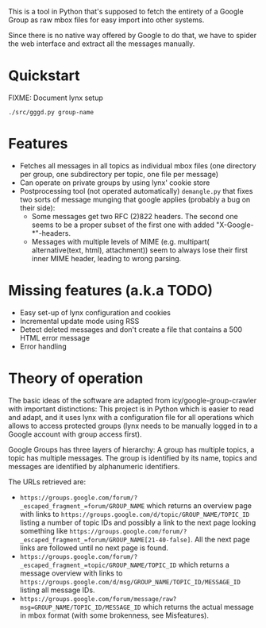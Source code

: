 This is a tool in Python that's supposed to fetch the entirety of a Google Group as raw mbox files for easy import into other systems.

Since there is no native way offered by Google to do that, we have to spider the web interface and extract all the messages manually.

# Quickstart

FIXME: Document lynx setup

````
./src/gggd.py group-name
````

# Features

* Fetches all messages in all topics as individual mbox files (one directory per group, one subdirectory per topic, one file per message)
* Can operate on private groups by using lynx' cookie store
* Postprocessing tool (not operated automatically) `demangle.py` that fixes two sorts of message munging that google applies (probably a bug on their side): 
  * Some messages get two RFC (2)822 headers. The second one seems to be a proper subset of the first one with added "X-Google-\*"-headers.
  * Messages with multiple levels of MIME (e.g. multipart( alternative(text, html), attachment)) seem to always lose their first inner MIME header, leading to wrong parsing.

# Missing features (a.k.a TODO)

* Easy set-up of lynx configuration and cookies
* Incremental update mode using RSS
* Detect deleted messages and don't create a file that contains a 500 HTML error message
* Error handling

# Theory of operation
The basic ideas of the software are adapted from icy/google-group-crawler with important distinctions: This project is in Python which is easier to read and adapt, and it uses lynx with a configuration file for all operations which allows to access protected groups (lynx needs to be manually logged in to a Google account with group access first).

Google Groups has three layers of hierarchy: A group has multiple topics, a topic has multiple messages. The group is identified by its name, topics and messages are identified by alphanumeric identifiers.

The URLs retrieved are:
* `https://groups.google.com/forum/?_escaped_fragment_=forum/GROUP_NAME` which returns an overview page with links to `https://groups.google.com/d/topic/GROUP_NAME/TOPIC_ID` listing a number of topic IDs and possibly a link to the next page looking something like `https://groups.google.com/forum/?_escaped_fragment_=forum/GROUP_NAME[21-40-false]`. All the next page links are followed until no next page is found.
* `https://groups.google.com/forum/?_escaped_fragment_=topic/GROUP_NAME/TOPIC_ID` which returns a message overview with links to `https://groups.google.com/d/msg/GROUP_NAME/TOPIC_ID/MESSAGE_ID` listing all message IDs.
* `https://groups.google.com/forum/message/raw?msg=GROUP_NAME/TOPIC_ID/MESSAGE_ID` which returns the actual message in mbox format (with some brokenness, see Misfeatures).
